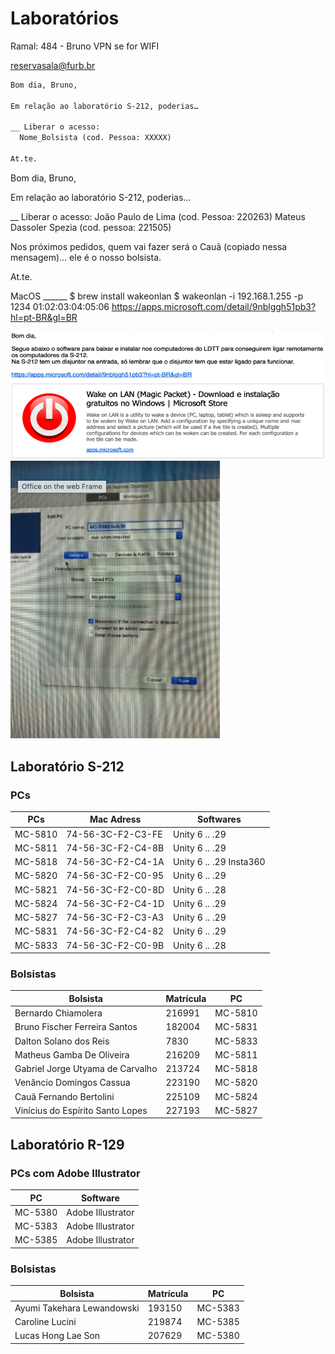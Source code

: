 # Laboratórios

Ramal: 484 - Bruno
VPN se for WIFI

[reservasala@furb.br](mailto:reservasala@furb.br)  
```markdown
Bom dia, Bruno,

Em relação ao laboratório S-212, poderias…

__ Liberar o acesso:
  Nome_Bolsista (cod. Pessoa: XXXXX)

At.te.
```

Bom dia, Bruno,

Em relação ao laboratório S-212, poderias…

__ Liberar o acesso:
	João Paulo de Lima (cod. Pessoa: 220263)
	Mateus Dassoler Spezia (cod. pessoa: 221505)

Nos próximos pedidos, quem vai fazer será o Cauã (copiado nessa mensagem)… ele é o nosso bolsista.

At.te.

MacOS ______
$ brew install wakeonlan
$ wakeonlan -i 192.168.1.255 -p 1234 01:02:03:04:05:06
https://apps.microsoft.com/detail/9nblggh51pb3?hl=pt-BR&gl=BR

![WakeLan](WakeLan.png)  
![RD_CFG](RD_CFG.png)  

## Laboratório S-212

### PCs

| PCs     | Mac Adress          | Softwares               |
|---------|---------------------|-------------------------|
| MC-5810 | 74-56-3C-F2-C3-FE   | Unity 6 .. .29          |
| MC-5811 | 74-56-3C-F2-C4-8B   | Unity 6 .. .29          |
| MC-5818 | 74-56-3C-F2-C4-1A   | Unity 6 .. .29 Insta360 |
| MC-5820 | 74-56-3C-F2-C0-95   | Unity 6 .. .29          |
| MC-5821 | 74-56-3C-F2-C0-8D   | Unity 6 .. .28          |
| MC-5824 | 74-56-3C-F2-C4-1D   | Unity 6 .. .29          |
| MC-5827 | 74-56-3C-F2-C3-A3   | Unity 6 .. .29          |
| MC-5831 | 74-56-3C-F2-C4-82   | Unity 6 .. .29          |
| MC-5833 | 74-56-3C-F2-C0-9B   | Unity 6 .. .28          |

### Bolsistas

| Bolsista                             | Matrícula | PC       |
|--------------------------------------|-----------|----------|
| Bernardo Chiamolera                  | 216991    | MC-5810  |
| Bruno Fischer Ferreira Santos        | 182004    | MC-5831  |
| Dalton Solano dos Reis               | 7830      | MC-5833  |
| Matheus Gamba De Oliveira            | 216209    | MC-5811  |
| Gabriel Jorge Utyama de Carvalho     | 213724    | MC-5818  |
| Venâncio Domingos Cassua             | 223190    | MC-5820  |
| Cauã Fernando Bertolini              | 225109    | MC-5824  |
| Vinícius do Espírito Santo Lopes     | 227193    | MC-5827  |

## Laboratório R-129

### PCs com Adobe Illustrator

| PC       | Software           |
|----------|--------------------|
| MC-5380  | Adobe Illustrator  |
| MC-5383  | Adobe Illustrator  |
| MC-5385  | Adobe Illustrator  |

### Bolsistas

| Bolsista                        | Matrícula | PC       |
|---------------------------------|-----------|----------|
| Ayumi Takehara Lewandowski      | 193150    | MC-5383  |
| Caroline Lucini                 | 219874    | MC-5385  |
| Lucas Hong Lae Son              | 207629    | MC-5380  |
